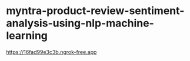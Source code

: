 # myntra-product-review-sentiment-analysis-using-nlp-machine-learning

https://16fad99e3c3b.ngrok-free.app
